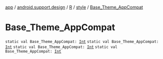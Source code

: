 [app](../../../index.md) / [android.support.design](../../index.md) / [R](../index.md) / [style](index.md) / [Base_Theme_AppCompat](.)

# Base_Theme_AppCompat

`static val Base_Theme_AppCompat: `[`Int`](https://kotlinlang.org/api/latest/jvm/stdlib/kotlin/-int/index.html)
`static val Base_Theme_AppCompat: `[`Int`](https://kotlinlang.org/api/latest/jvm/stdlib/kotlin/-int/index.html)
`static val Base_Theme_AppCompat: `[`Int`](https://kotlinlang.org/api/latest/jvm/stdlib/kotlin/-int/index.html)
`static val Base_Theme_AppCompat: `[`Int`](https://kotlinlang.org/api/latest/jvm/stdlib/kotlin/-int/index.html)